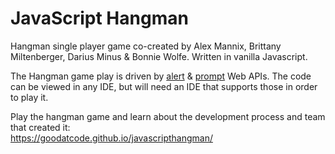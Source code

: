 # JavaScript Hangman
Hangman single player game co-created by Alex Mannix, Brittany Miltenberger, Darius Minus &amp; Bonnie Wolfe. Written in vanilla Javascript.

The Hangman game play is driven by [alert](https://developer.mozilla.org/en-US/docs/Web/API/Window/alert) & [prompt](https://developer.mozilla.org/en-US/docs/Web/API/Window/prompt) Web APIs.
The code can be viewed in any IDE, but will need an IDE that supports those in order to play it.

Play the hangman game and learn about the development process and team that created it:  
https://goodatcode.github.io/javascripthangman/

